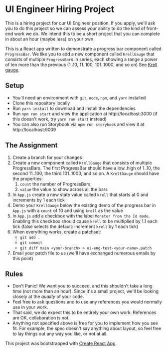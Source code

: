 # UI Engineer Hiring Project

This is a hiring project for our UI Engineer position.
If you apply, we'll ask you to do this project so we can assess your ability to do the kind of front-end work we do. We intend this to be a short project that you can complete in about an hour (maybe less) on your own.

This is a React app written to demonstrate a progress bar component called `ProgressBar`. We like you to add a new component called `KrellGauge`
that consists of multiple `ProgressBar`s in series, each showing a range a power of ten more than the previous (1..10, 11..100, 101..1000, and so on) See [Krell gauge](https://www.youtube.com/watch?v=fE1aOHRwbuk).

## Setup

- You'll need an environment with `git`, `node`, `npm`, and `yarn` installed
- Clone this repository locally
- Run `yarn install` to download and install the dependencies
- Run `npm run start` and view the application at http://localhost:3000 (if this doesn't work, try `yarn run start` instead)
- You can also run Storybook via `npm run storybook` and view it at http://localhost:9009

## The Assignment

1. Create a branch for your changes
1. Create a new component called `KrellGauge` that consists of multiple ProgressBars.  The first ProgressBar should have a low..high of 1..10, the second 11..100, the third 101..1000, and so on. A `KrellGauge` should have the properties:
    1. `count` the number of ProgressBars
    2. `value` the value to show across all the bars
3. In `App.js` create a new state value called `krell` that starts at 0 and increments by 1 each tick
4. Demo your `KrellGauge` below the existing demo of the progress bar in `App.js` with a `count` of 10 and using `krell` as the value
5. In `App.js` add a checkbox with the label `Monster from the Id mode`. Enabling this checkbox should cause `krell` to be multiplied by 1.1 each tick (false selects the default: increment `krell` by 1 each tick)
6. When everything works, create a patchset:
    * `git add .`
    * `git commit`
    * `git diff main <your-branch> > ui-eng-test-<your-name>.patch`
7. Email your patch file to us (we'll have exchanged numerous emails by this point)

## Rules

- Don't Panic! We want you to succeed, and this shouldn't take a long time (not more than an hour). Since it's a small project, we'll be looking closely at the *quality* of your code.
- Feel free to ask questions and to use any references you would normally use in your work.
- That said, we do expect this to be entirely your own work.  References are OK, collaboration is not.
- Anything not specified above is free for you to implement how you see fit. For example, the spec doesn't say anything about layout, so feel free to lay things out any way you like, or not at all.
  

This project was bootstrapped with [Create React App](https://github.com/facebookincubator/create-react-app).




